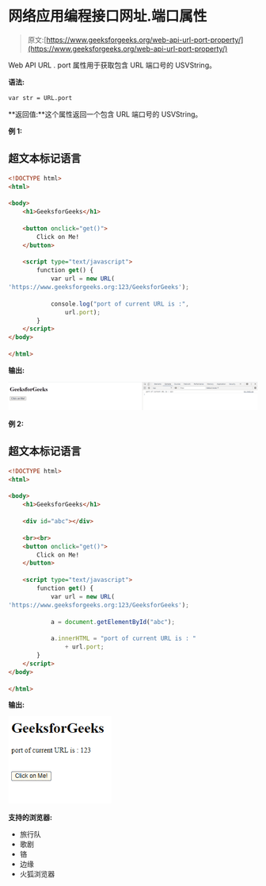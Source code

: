 # 网络应用编程接口网址.端口属性

> 原文:[https://www.geeksforgeeks.org/web-api-url-port-property/](https://www.geeksforgeeks.org/web-api-url-port-property/)

Web API URL . port 属性用于获取包含 URL 端口号的 USVString。

**语法:**

```html
var str = URL.port

```

**返回值:**这个属性返回一个包含 URL 端口号的 USVString。

**例 1:**

## 超文本标记语言

```html
<!DOCTYPE html>
<html>

<body>
    <h1>GeeksforGeeks</h1>

    <button onclick="get()">
        Click on Me!
    </button>

    <script type="text/javascript">
        function get() {
            var url = new URL(
'https://www.geeksforgeeks.org:123/GeeksforGeeks');

            console.log("port of current URL is :",
                url.port);
        }
    </script>
</body>

</html>
```

**输出:**

![](img/f711d290e9ce964581bac3438532d27b.png)

**例 2:**

## 超文本标记语言

```html
<!DOCTYPE html>
<html>

<body>
    <h1>GeeksforGeeks</h1>

    <div id="abc"></div>

    <br><br>
    <button onclick="get()">
        Click on Me!
    </button>

    <script type="text/javascript">
        function get() {
            var url = new URL(
'https://www.geeksforgeeks.org:123/GeeksforGeeks');

            a = document.getElementById("abc");

            a.innerHTML = "port of current URL is : " 
                + url.port;
        }
    </script>
</body>

</html>
```

**输出:**

![](img/b7f7ec4aefd6a1b75dc629e6fb3a9017.png)

**支持的浏览器:**

*   旅行队
*   歌剧
*   铬
*   边缘
*   火狐浏览器